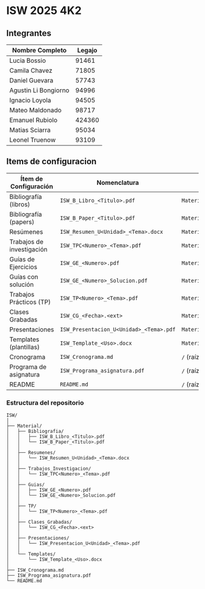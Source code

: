 # ISW 2025 4K2

## Integrantes

| Nombre Completo      | Legajo |
| -------------------- | ------ |
| Lucia Bossio         | 91461  |
| Camila Chavez        | 71805  |
| Daniel Guevara       | 57743  |
| Agustin Li Bongiorno | 94996  |
| Ignacio Loyola       | 94505  |
| Mateo Maldonado      | 98717  |
| Emanuel Rubiolo      | 424360 |
| Matias Sciarra       | 95034  |
| Leonel Truenow       | 93109  |

## Items de configuracion

| Ítem de Configuración     | Nomenclatura                            | Ubicación                          |
| ------------------------- | --------------------------------------- | ---------------------------------- |
| Bibliografía (libros)     | `ISW_B_Libro_<Titulo>.pdf`              | `Material/Bibliografia/`           |
| Bibliografía (papers)     | `ISW_B_Paper_<Titulo>.pdf`              | `Material/Bibliografia/`           |
| Resúmenes                 | `ISW_Resumen_U<Unidad>_<Tema>.docx`     | `Material/Resumenes/`              |
| Trabajos de investigación | `ISW_TPC<Numero>_<Tema>.pdf`            | `Material/Trabajos_Investigacion/` |
| Guías de Ejercicios       | `ISW_GE_<Numero>.pdf`                   | `Material/Guias/`                  |
| Guías con solución        | `ISW_GE_<Numero>_Solucion.pdf`          | `Material/Guias/`                  |
| Trabajos Prácticos (TP)   | `ISW_TP<Numero>_<Tema>.pdf`             | `Material/TP/`                     |
| Clases Grabadas           | `ISW_CG_<Fecha>.<ext>`                  | `Material/Clases_Grabadas/`        |
| Presentaciones            | `ISW_Presentacion_U<Unidad>_<Tema>.pdf` | `Material/Presentaciones/`         |
| Templates (plantillas)    | `ISW_Template_<Uso>.docx`               | `Material/Templates/`              |
| Cronograma                | `ISW_Cronograma.md`                     | `/` (raíz)                         |
| Programa de asignatura    | `ISW_Programa_asignatura.pdf`           | `/` (raíz)                         |
| README                    | `README.md`                             | `/` (raíz)                         |

### Estructura del repositorio

```php-template
ISW/
│
├── Material/
│   ├── Bibliografia/
│   │   ├── ISW_B_Libro_<Titulo>.pdf
│   │   └── ISW_B_Paper_<Titulo>.pdf
│   │
│   ├── Resumenes/
│   │   └── ISW_Resumen_U<Unidad>_<Tema>.docx
│   │
│   ├── Trabajos_Investigacion/
│   │   └── ISW_TPC<Numero>_<Tema>.pdf
│   │
│   ├── Guias/
│   │   ├── ISW_GE_<Numero>.pdf
│   │   └── ISW_GE_<Numero>_Solucion.pdf
│   │
│   ├── TP/
│   │   └── ISW_TP<Numero>_<Tema>.pdf
│   │
│   ├── Clases_Grabadas/
│   │   └── ISW_CG_<Fecha>.<ext>
│   │
│   ├── Presentaciones/
│   │   └── ISW_Presentacion_U<Unidad>_<Tema>.pdf
│   │
│   └── Templates/
│       └── ISW_Template_<Uso>.docx
│
├── ISW_Cronograma.md
├── ISW_Programa_asignatura.pdf
└── README.md

```
